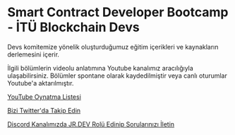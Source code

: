 # Smart Contract Developer Bootcamp - İTÜ Blockchain Devs

Devs komitemize yönelik oluşturduğumuz eğitim içerikleri ve kaynakların derlemesini içerir.

İlgili bölümlerin videolu anlatımına Youtube kanalımız aracılığıyla ulaşabilirsiniz. Bölümler spontane olarak kaydedilmiştir veya canlı oturumlar Youtube'a aktarılmıştır.

[YouTube Oynatma Listesi](https://www.youtube.com/watch?v=aZDdyhfesEc&list=PLby2HXktGwN4Cof_6a8YwlMrboX8-hs73&index=6)

[Bizi Twitter'da Takip Edin](https://twitter.com/ITUBlockchain)

[Discord Kanalımızda JR.DEV Rolü Edinip Sorularınızı İletin](https://discord.gg/ua5ZXJMNfF)